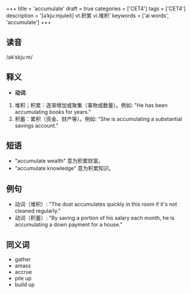 +++
title = 'accumulate'
draft = true
categories = ['CET4']
tags = ['CET4']
description = '[əˈkjuːmjuleit] vt.积累 vi.堆积'
keywords = ['ai words', 'accumulate']
+++

## 读音
/əkˈskjuːm/

## 释义
- **动词**:
1. 堆积；积累：逐渐增加或聚集（事物或数量）。例如: "He has been accumulating books for years."
2. 积蓄：累积（资金、财产等）。例如: "She is accumulating a substantial savings account."

## 短语
- "accumulate wealth" 意为积累财富。
- "accumulate knowledge" 意为积累知识。

## 例句
- 动词（堆积）: "The dust accumulates quickly in this room if it's not cleaned regularly."
- 动词（积蓄）: "By saving a portion of his salary each month, he is accumulating a down payment for a house."

## 同义词
- gather
- amass
- accrue
- pile up
- build up
